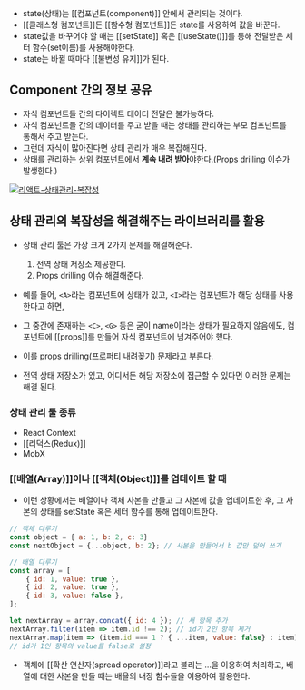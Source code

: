 - state(상태)는 [[컴포넌트(component)]] 안에서 관리되는 것이다.
- [[클래스형 컴포넌트]]든 [[함수형 컴포넌트]]든 state를 사용하여 값을 바꾼다.
- state값을 바꾸어야 할 때는 [[setState]] 혹은 [[useState()]]를 통해 전달받은 세터 함수(set이름)를 사용해야한다.
- state는 바뀔 때마다 [[불변성 유지]]가 된다.

## Component 간의 정보 공유

- 자식 컴포넌트들 간의 다이렉트 데이터 전달은 불가능하다.
- 자식 컴포넌트들 간의 데이터를 주고 받을 때는 상태를 관리하는 부모 컴포넌트를 통해서 주고 받는다.
- 그런데 자식이 많아진다면 상태 관리가 매우 복잡해진다.
- 상태를 관리하는 상위 컴포넌트에서 **계속 내려 받아**야한다.(Props drilling 이슈가 발생한다.)

[![리액트-상태관리-복잡성](https://i0.wp.com/hanamon.kr/wp-content/uploads/2021/07/%E1%84%85%E1%85%B5%E1%84%8B%E1%85%A2%E1%86%A8%E1%84%90%E1%85%B3-%E1%84%89%E1%85%A1%E1%86%BC%E1%84%90%E1%85%A2%E1%84%80%E1%85%AA%E1%86%AB%E1%84%85%E1%85%B5-%E1%84%87%E1%85%A9%E1%86%A8%E1%84%8C%E1%85%A1%E1%86%B8%E1%84%89%E1%85%A5%E1%86%BC.jpg?resize=300%2C477&ssl=1)](https://hanamon.kr/codestates-til-%ed%95%ad%ed%95%b4%ec%9d%bc%ec%a7%80-44%ec%9d%bc%ec%b0%a8/%e1%84%85%e1%85%b5%e1%84%8b%e1%85%a2%e1%86%a8%e1%84%90%e1%85%b3-%e1%84%89%e1%85%a1%e1%86%bc%e1%84%90%e1%85%a2%e1%84%80%e1%85%aa%e1%86%ab%e1%84%85%e1%85%b5-%e1%84%87%e1%85%a9%e1%86%a8%e1%84%8c%e1%85%a1/)

## 상태 관리의 복잡성을 해결해주는 라이브러리를 활용

- 상태 관리 툴은 가장 크게 2가지 문제를 해결해준다.
	1. 전역 상태 저장소 제공한다.
	2. Props drilling 이슈 해결해준다.

- 예를 들어, `<A>`라는 컴포넌트에 상태가 있고, `<I>`라는 컴포넌트가 해당 상태를 사용한다고 하면,
- 그 중간에 존재하는 `<C>`, `<G>` 등은 굳이 name이라는 상태가 필요하지 않음에도, 컴포넌트에 [[props]]를 만들어 자식 컴포넌트에 넘겨주어야 했다.
- 이를 props drilling(프로퍼티 내려꽂기) 문제라고 부른다.
- 전역 상태 저장소가 있고, 어디서든 해당 저장소에 접근할 수 있다면 이러한 문제는 해결 된다.

### 상태 관리 툴 종류
- React Context
- [[리덕스(Redux)]]
- MobX

### [[배열(Array)]]이나 [[객체(Object)]]를 업데이트 할 때
- 이런 상황에서는 배열이나 객체 사본을 만들고 그 사본에 값을 업데이트한 후, 그 사본의 상태를 setState 혹은 세터 함수를 통해 업데이트한다.

```js
// 객체 다루기
const object = { a: 1, b: 2, c: 3}
const nextObject = {...object, b: 2}; // 사본을 만들어서 b 갑만 덮어 쓰기

// 배열 다루기
const array = [
	{ id: 1, value: true },
	{ id: 2, value: true },
	{ id: 3, value: false },
];

let nextArray = array.concat({ id: 4 }); // 새 항목 추가
nextArray.filter(item => item.id !== 2); // id가 2인 항목 제거
nextArray.map(item => (item.id === 1 ? { ...item, value: false} : item); 
// id가 1인 항목의 value를 false로 설정

```

- 객체에  [[확산 연산자(spread operator)]]라고 불리는 ...을 이용하여 처리하고, 배열에 대한 사본을 만들 때는 배욜의 내장 함수들을 이용하여 활용한다.

